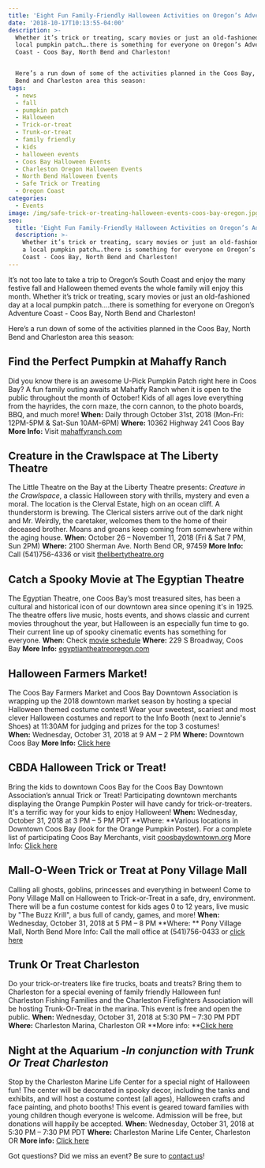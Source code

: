 ```yaml
---
title: 'Eight Fun Family-Friendly Halloween Activities on Oregon’s Adventure Coast '
date: '2018-10-17T10:13:55-04:00'
description: >-
  Whether it’s trick or treating, scary movies or just an old-fashioned day at a
  local pumpkin patch….there is something for everyone on Oregon’s Adventure
  Coast - Coos Bay, North Bend and Charleston! 


  Here’s a run down of some of the activities planned in the Coos Bay, North
  Bend and Charleston area this season:
tags:
  - news
  - fall
  - pumpkin patch
  - Halloween
  - Trick-or-treat
  - Trunk-or-treat
  - family friendly
  - kids
  - halloween events
  - Coos Bay Halloween Events
  - Charleston Oregon Halloween Events
  - North Bend Halloween Events
  - Safe Trick or Treating
  - Oregon Coast
categories:
  - Events
image: /img/safe-trick-or-treating-halloween-events-coos-bay-oregon.jpg
seo:
  title: 'Eight Fun Family-Friendly Halloween Activities on Oregon’s Adventure Coast '
  description: >-
    Whether it’s trick or treating, scary movies or just an old-fashioned day at
    a local pumpkin patch….there is something for everyone on Oregon’s Adventure
    Coast - Coos Bay, North Bend and Charleston!
---
```

It’s not too late to take a trip to Oregon’s South Coast and enjoy the many festive fall and Halloween themed events the whole family will enjoy this month. Whether it’s trick or treating, scary movies or just an old-fashioned day at a local pumpkin patch….there is something for everyone on Oregon’s Adventure Coast - Coos Bay, North Bend and Charleston! 

Here’s a run down of some of the activities planned in the Coos Bay, North Bend and Charleston area this season: 

## Find the Perfect Pumpkin at Mahaffy Ranch

Did you know there is an awesome U-Pick Pumpkin Patch right here in Coos Bay? A fun family outing awaits at Mahaffy Ranch when it is open to the public throughout the month of October! Kids of all ages love everything from the hayrides, the corn maze, the corn cannon, to the photo boards, BBQ, and much more! 
**When:** Daily through October 31st, 2018 (Mon-Fri: 12PM-5PM & Sat-Sun 10AM-6PM)
**Where:** 10362 Highway 241 Coos Bay
**More Info:** Visit [mahaffyranch.com](http://mahaffyranch.com/)

## Creature in the Crawlspace at The Liberty Theatre

The Little Theatre on the Bay at the Liberty Theatre presents: _Creature in the Crawlspace_, a classic Halloween story with thrills, mystery and even a moral. The location is the Clerval Estate, high on an ocean cliff.  A thunderstorm is brewing.  The Clerical sisters arrive out of the dark night and Mr. Weirdly, the caretaker, welcomes them to the home of their deceased brother.  Moans and groans keep coming from somewhere within the aging house.
**When**: October 26 – November 11, 2018 (Fri & Sat 7 PM, Sun 2PM)
**Where:** 2100 Sherman Ave. North Bend OR, 97459
**More Info:** Call (541)756-4336 or visit [thelibertytheatre.org](http://thelibertytheatre.org/)

## Catch a Spooky Movie at The Egyptian Theatre

The Egyptian Theatre, one Coos Bay’s most treasured sites, has been a cultural and historical icon of our downtown area since opening it's in 1925. The theatre offers live music, hosts events, and shows classic and current movies throughout the year, but Halloween is an especially fun time to go. Their current line up of spooky cinematic events has something for everyone. 
**When**:  Check [movie schedule](http://egyptiantheatreoregon.com/current-month-events/) 
**Where:** 229 S Broadway, Coos Bay
**More Info:** [egyptiantheatreoregon.com](http://egyptiantheatreoregon.com)

## Halloween Farmers Market!

The Coos Bay Farmers Market and Coos Bay Downtown Association is wrapping up the 2018 downtown market season by hosting a special Halloween themed costume contest! Wear your sweetest, scariest and most clever Halloween costumes and report to the Info Booth (next to Jennie's Shoes) at 11:30AM for judging and prizes for the top 3 costumes!\
**When:** Wednesday, October 31, 2018 at 9 AM – 2 PM 
**Where:** Downtown Coos Bay
**More Info:** [Click here](https://www.facebook.com/events/272267573617661/?active_tab=about) 

## CBDA Halloween Trick or Treat!

Bring the kids to downtown Coos Bay for the Coos Bay Downtown Association’s annual Trick or Treat! Participating downtown merchants displaying the Orange Pumpkin Poster will have candy for trick-or-treaters. It's a terrific way for your kids to enjoy Halloween! 
**When:** Wednesday, October 31, 2018 at 3 PM – 5 PM PDT
**Where: **Various locations in Downtown Coos Bay (look for the Orange Pumpkin Poster). For a complete list of participating Coos Bay Merchants, visit [coosbaydowntown.org](https://coosbaydowntown.org)
More Info: [Click here ](https://www.facebook.com/events/2113582448963358/)



## Mall-O-Ween Trick or Treat at Pony Village Mall

Calling all ghosts, goblins, princesses and everything in between! Come to Pony Village Mall on Halloween to Trick-or-Treat in a safe, dry, environment. There will be a fun costume contest for kids ages 0 to 12 years, live music by "The Buzz Krill", a bus full of candy, games, and more! 
**When:** Wednesday, October 31, 2018 at 5 PM – 8 PM 
**Where: ** Pony Village Mall, North Bend
More Info: Call the mall office at (541)756-0433 or [click here](https://www.facebook.com/events/293352894605338/)

## Trunk Or Treat Charleston

Do your trick-or-treaters like fire trucks, boats and treats? Bring them to Charleston for a special evening of family friendly Halloween fun! Charleston Fishing Families and the Charleston Firefighters Association will be hosting Trunk-Or-Treat in the marina. This event is free and open the public. 
**When:** Wednesday, October 31, 2018 at 5:30 PM – 7:30 PM PDT
**Where:** Charleston Marina, Charleston OR
**More info: **[Click here](https://www.facebook.com/events/601746226894665/)

## Night at the Aquarium -_In conjunction with Trunk Or Treat Charleston_

Stop by the Charleston Marine Life Center for a special night of Halloween fun! The center will be decorated in spooky decor, including the tanks and exhibits, and will host a costume contest (all ages), Halloween crafts and face painting, and photo booths! This event is geared toward families with young children though everyone is welcome. Admission will be free, but donations will happily be accepted.
**When**: Wednesday, October 31, 2018 at 5:30 PM – 7:30 PM PDT
**Where:** Charleston Marine Life Center, Charleston OR
**More info:** [Click here](https://www.facebook.com/events/268833253761387)

Got questions? Did we miss an event? Be sure to [contact us](https://oregonsadventurecoast.com/contact/)!
